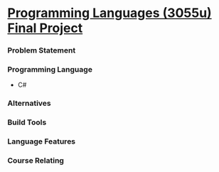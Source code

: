 # <b><u>Programming Languages (3055u) Final Project</u></b>

<h3><b>Problem Statement</b></h3>


<h3><b>Programming Language</b></h3>
<ul><li>C#</li></ul>

<h3><b>Alternatives</b></h3>

<h3><b>Build Tools</b></h3>

<h3><b>Language Features</b></h3>

<h3><b>Course Relating</b></h3>
